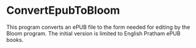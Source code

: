 # ConvertEpubToBloom
This program converts an ePUB file to the form needed for editing by the Bloom program.
The initial version is limited to English Pratham ePUB books.
